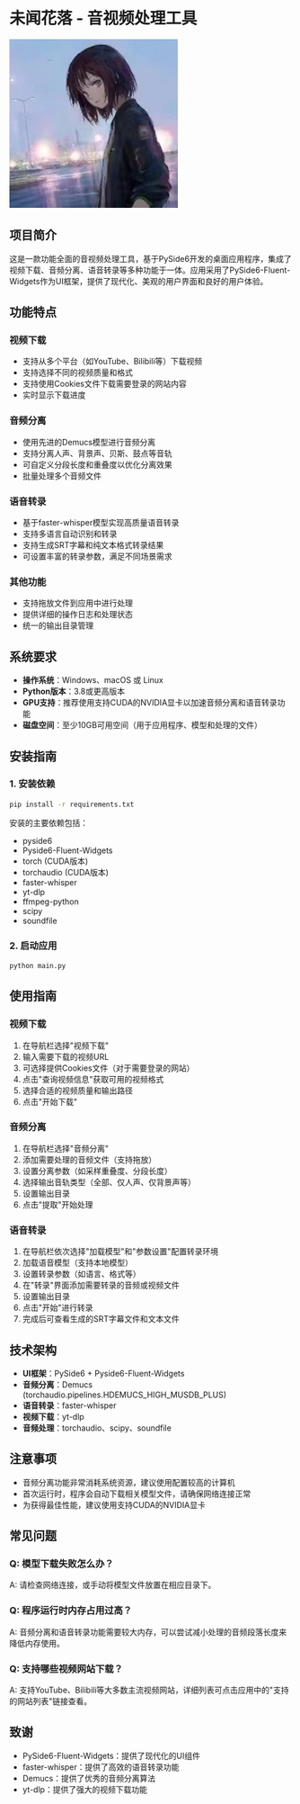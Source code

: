 # 未闻花落 - 音视频处理工具

![1](./resources/images/1.jpg)

## 项目简介

这是一款功能全面的音视频处理工具，基于PySide6开发的桌面应用程序，集成了视频下载、音频分离、语音转录等多种功能于一体。应用采用了PySide6-Fluent-Widgets作为UI框架，提供了现代化、美观的用户界面和良好的用户体验。

## 功能特点

### 视频下载

- 支持从多个平台（如YouTube、Bilibili等）下载视频
- 支持选择不同的视频质量和格式
- 支持使用Cookies文件下载需要登录的网站内容
- 实时显示下载进度

### 音频分离

- 使用先进的Demucs模型进行音频分离
- 支持分离人声、背景声、贝斯、鼓点等音轨
- 可自定义分段长度和重叠度以优化分离效果
- 批量处理多个音频文件

### 语音转录

- 基于faster-whisper模型实现高质量语音转录
- 支持多语言自动识别和转录
- 支持生成SRT字幕和纯文本格式转录结果
- 可设置丰富的转录参数，满足不同场景需求

### 其他功能

- 支持拖放文件到应用中进行处理
- 提供详细的操作日志和处理状态
- 统一的输出目录管理

## 系统要求

- **操作系统**：Windows、macOS 或 Linux
- **Python版本**：3.8或更高版本
- **GPU支持**：推荐使用支持CUDA的NVIDIA显卡以加速音频分离和语音转录功能
- **磁盘空间**：至少10GB可用空间（用于应用程序、模型和处理的文件）

## 安装指南

### 1. 安装依赖

```bash
pip install -r requirements.txt
```

安装的主要依赖包括：

- pyside6
- Pyside6-Fluent-Widgets
- torch (CUDA版本)
- torchaudio (CUDA版本)
- faster-whisper
- yt-dlp
- ffmpeg-python
- scipy
- soundfile

### 2. 启动应用

```bash
python main.py
```

## 使用指南

### 视频下载

1. 在导航栏选择"视频下载"
2. 输入需要下载的视频URL
3. 可选择提供Cookies文件（对于需要登录的网站）
4. 点击"查询视频信息"获取可用的视频格式
5. 选择合适的视频质量和输出路径
6. 点击"开始下载"

### 音频分离

1. 在导航栏选择"音频分离"
2. 添加需要处理的音频文件（支持拖放）
3. 设置分离参数（如采样重叠度、分段长度）
4. 选择输出音轨类型（全部、仅人声、仅背景声等）
5. 设置输出目录
6. 点击"提取"开始处理

### 语音转录

1. 在导航栏依次选择"加载模型"和"参数设置"配置转录环境
2. 加载语音模型（支持本地模型）
3. 设置转录参数（如语言、格式等）
4. 在"转录"界面添加需要转录的音频或视频文件
5. 设置输出目录
6. 点击"开始"进行转录
7. 完成后可查看生成的SRT字幕文件和文本文件

## 技术架构

- **UI框架**：PySide6 + Pyside6-Fluent-Widgets
- **音频分离**：Demucs (torchaudio.pipelines.HDEMUCS_HIGH_MUSDB_PLUS)
- **语音转录**：faster-whisper
- **视频下载**：yt-dlp
- **音频处理**：torchaudio、scipy、soundfile

## 注意事项

- 音频分离功能非常消耗系统资源，建议使用配置较高的计算机
- 首次运行时，程序会自动下载相关模型文件，请确保网络连接正常
- 为获得最佳性能，建议使用支持CUDA的NVIDIA显卡

## 常见问题

### Q: 模型下载失败怎么办？

A: 请检查网络连接，或手动将模型文件放置在相应目录下。

### Q: 程序运行时内存占用过高？

A: 音频分离和语音转录功能需要较大内存，可以尝试减小处理的音频段落长度来降低内存使用。

### Q: 支持哪些视频网站下载？

A: 支持YouTube、Bilibili等大多数主流视频网站，详细列表可点击应用中的"支持的网站列表"链接查看。

## 致谢

- PySide6-Fluent-Widgets：提供了现代化的UI组件
- faster-whisper：提供了高效的语音转录功能
- Demucs：提供了优秀的音频分离算法
- yt-dlp：提供了强大的视频下载功能